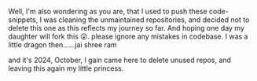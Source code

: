 Well, I'm also wondering as you are, that I used to push these code-snippets, I was cleaning the unmaintained repositories, and decided not to delete this one as this reflects my journey so far. And hoping one day my daughter will fork this 😲. please ignore any mistakes in 
codebase. I was a little dragon then......jai shree ram

and it's 2024, October, I gain came here to delete unused repos, and leaving this again my little princess. 

